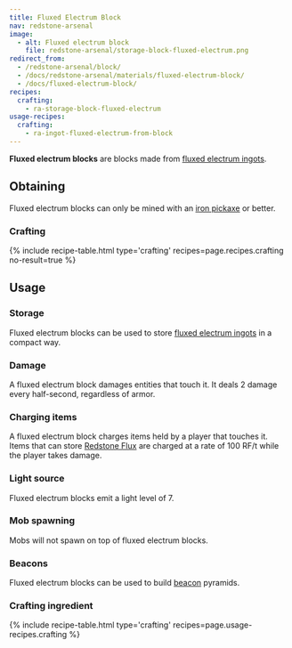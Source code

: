 ```yaml
---
title: Fluxed Electrum Block
nav: redstone-arsenal
image:
  - alt: Fluxed electrum block
    file: redstone-arsenal/storage-block-fluxed-electrum.png
redirect_from:
  - /redstone-arsenal/block/
  - /docs/redstone-arsenal/materials/fluxed-electrum-block/
  - /docs/fluxed-electrum-block/
recipes:
  crafting:
    - ra-storage-block-fluxed-electrum
usage-recipes:
  crafting:
    - ra-ingot-fluxed-electrum-from-block
---
```


**Fluxed electrum blocks** are blocks made from [fluxed electrum
ingots](/docs/redstone-arsenal/fluxed-electrum-ingot/).


Obtaining
---------

Fluxed electrum blocks can only be mined with an [iron
pickaxe](https://minecraft.gamepedia.com/Pickaxe) or better.

### Crafting
{% include recipe-table.html type='crafting' recipes=page.recipes.crafting no-result=true %}


Usage
-----

### Storage
Fluxed electrum blocks can be used to store [fluxed electrum
ingots](/docs/redstone-arsenal/fluxed-electrum-ingot/) in a compact way.

### Damage
A fluxed electrum block damages entities that touch it. It deals 2 damage every
half-second, regardless of armor.

### Charging items
A fluxed electrum block charges items held by a player that touches it. Items
that can store [Redstone Flux](/docs/redstone-flux/) are charged at a rate of
100 RF/t while the player takes damage.

### Light source
Fluxed electrum blocks emit a light level of 7.

### Mob spawning
Mobs will not spawn on top of fluxed electrum blocks.

### Beacons
Fluxed electrum blocks can be used to build
[beacon](https://minecraft.gamepedia.com/Beacon) pyramids.

### Crafting ingredient
{% include recipe-table.html type='crafting' recipes=page.usage-recipes.crafting %}
